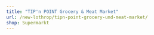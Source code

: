 ```yaml
---
title: "TIP'n POINT Grocery & Meat Market"
url: /new-lothrop/tipn-point-grocery-und-meat-market/
shop: Supermarkt
---
```

